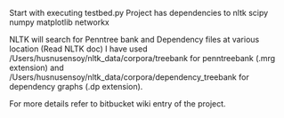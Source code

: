 Start with executing testbed.py
Project has dependencies to
    nltk
    scipy
    numpy
    matplotlib 
    networkx

NLTK will search for Penntree bank and Dependency files at various location (Read NLTK doc)
I have used /Users/husnusensoy/nltk_data/corpora/treebank for penntreebank (.mrg extension) and 
            /Users/husnusensoy/nltk_data/corpora/dependency_treebank for dependency graphs (.dp extension).

For more details refer to bitbucket wiki entry of the project.
